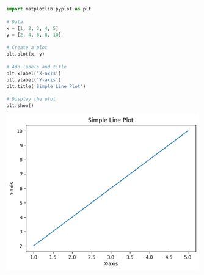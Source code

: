 ```python
import matplotlib.pyplot as plt

# Data
x = [1, 2, 3, 4, 5]
y = [2, 4, 6, 8, 10]

# Create a plot
plt.plot(x, y)

# Add labels and title
plt.xlabel('X-axis')
plt.ylabel('Y-axis')
plt.title('Simple Line Plot')

# Display the plot
plt.show()
```


    
![png](testtwo_files/testtwo_0_0.png)
    



```python

```
